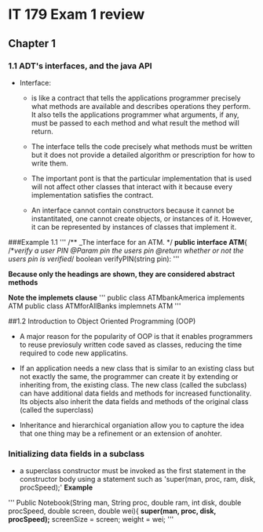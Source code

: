 
# IT 179 Exam 1 review
## Chapter 1
### 1.1 ADT's interfaces, and the java API
- Interface:

  - is like a contract that tells the applications programmer precisely what methods are available and describes operations they perform. It also tells the applications programmer what arguments, if any, must be passed to each method and what result the method will return.

  - The interface tells the code precisely what methods must be written but it does not provide a detailed algorithm or prescription for how to write them.
  
  - The important pont is that the particular implementation that is used will not affect other classes that interact with it because every implementation satisfies the contract.
  
  - An interface cannot contain constructors because it cannot be instantitated, one cannot create objects, or instances of it. However, it can be represented by instances of classes that implement it.

###Example 1.1
'''
/** _The interface for an ATM. */ 
**public interface ATM**{
      /**verify a user PIN
      @Param pin the users pin
      @return whether or not the users pin is verified*/
      boolean verifyPIN(string pin):
'''

**Because only the headings are shown, they are considered abstract methods**

**Note the implemets clause**
''' public class ATMbankAmerica implements ATM
    public class ATMforAllBanks implemnets ATM
'''

##1.2 Introduction to Object Oriented Programming (OOP)
- A major reason for the popularity of OOP is that it enables programmers to reuse previosuly written code saved as classes, reducing the time required to code new applicatins.

- If an application needs a new class that is similar to an existing class but not exactly the same, the programmer can create it by extending or inheriting from, the existing class. The new class (called the subclass) can have additional data fields and methods for increased functionality. Its objects also inherit the data fields and methods of the original class (called the superclass)
- Inheritance and hierarchical organiation allow you to capture the idea that one thing may be a refinement or an extension of anohter.

### Initializing data fields in a subclass
- a superclass constructor must be invoked as the first statement in the constructor body using a statement such as 'super(man, proc, ram, disk, procSpeed);'
**Example**

'''  Public Notebook(String man, String proc, double ram, int disk, double procSpeed, double screen, double wei){
                     **super(man, proc, disk, procSpeed);**
                     screenSize = screen;
                     weight = wei;
'''


                     


